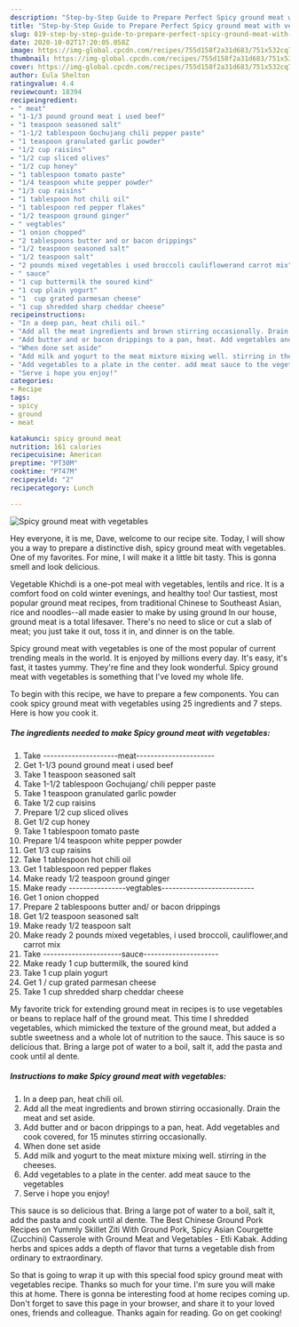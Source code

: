 ```yaml
---
description: "Step-by-Step Guide to Prepare Perfect Spicy ground meat with vegetables"
title: "Step-by-Step Guide to Prepare Perfect Spicy ground meat with vegetables"
slug: 819-step-by-step-guide-to-prepare-perfect-spicy-ground-meat-with-vegetables
date: 2020-10-02T17:20:05.058Z
image: https://img-global.cpcdn.com/recipes/755d158f2a31d683/751x532cq70/spicy-ground-meat-with-vegetables-recipe-main-photo.jpg
thumbnail: https://img-global.cpcdn.com/recipes/755d158f2a31d683/751x532cq70/spicy-ground-meat-with-vegetables-recipe-main-photo.jpg
cover: https://img-global.cpcdn.com/recipes/755d158f2a31d683/751x532cq70/spicy-ground-meat-with-vegetables-recipe-main-photo.jpg
author: Eula Shelton
ratingvalue: 4.4
reviewcount: 18394
recipeingredient:
- " meat"
- "1-1/3 pound ground meat i used beef"
- "1 teaspoon seasoned salt"
- "1-1/2 tablespoon Gochujang chili pepper paste"
- "1 teaspoon granulated garlic powder"
- "1/2 cup raisins"
- "1/2 cup sliced olives"
- "1/2 cup honey"
- "1 tablespoon tomato paste"
- "1/4 teaspoon white pepper powder"
- "1/3 cup raisins"
- "1 tablespoon hot chili oil"
- "1 tablespoon red pepper flakes"
- "1/2 teaspoon ground ginger"
- " vegtables"
- "1 onion chopped"
- "2 tablespoons butter and or bacon drippings"
- "1/2 teaspoon seasoned salt"
- "1/2 teaspoon salt"
- "2 pounds mixed vegetables i used broccoli cauliflowerand carrot mix"
- " sauce"
- "1 cup buttermilk the soured kind"
- "1 cup plain yogurt"
- "1  cup grated parmesan cheese"
- "1 cup shredded sharp cheddar cheese"
recipeinstructions:
- "In a deep pan, heat chili oil."
- "Add all the meat ingredients and brown stirring occasionally. Drain the meat and set aside."
- "Add butter and or bacon drippings to a pan, heat. Add vegetables and cook covered, for 15 minutes stirring occasionally."
- "When done set aside"
- "Add milk and yogurt to the meat mixture mixing well. stirring in the cheeses."
- "Add vegetables to a plate in the center. add meat sauce to the vegetables"
- "Serve i hope you enjoy!"
categories:
- Recipe
tags:
- spicy
- ground
- meat

katakunci: spicy ground meat 
nutrition: 161 calories
recipecuisine: American
preptime: "PT30M"
cooktime: "PT47M"
recipeyield: "2"
recipecategory: Lunch

---
```



![Spicy ground meat with vegetables](https://img-global.cpcdn.com/recipes/755d158f2a31d683/751x532cq70/spicy-ground-meat-with-vegetables-recipe-main-photo.jpg)

Hey everyone, it is me, Dave, welcome to our recipe site. Today, I will show you a way to prepare a distinctive dish, spicy ground meat with vegetables. One of my favorites. For mine, I will make it a little bit tasty. This is gonna smell and look delicious.

Vegetable Khichdi is a one-pot meal with vegetables, lentils and rice. It is a comfort food on cold winter evenings, and healthy too! Our tastiest, most popular ground meat recipes, from traditional Chinese to Southeast Asian, rice and noodles--all made easier to make by using ground In our house, ground meat is a total lifesaver. There&#39;s no need to slice or cut a slab of meat; you just take it out, toss it in, and dinner is on the table.

Spicy ground meat with vegetables is one of the most popular of current trending meals in the world. It is enjoyed by millions every day. It's easy, it's fast, it tastes yummy. They're fine and they look wonderful. Spicy ground meat with vegetables is something that I've loved my whole life.


To begin with this recipe, we have to prepare a few components. You can cook spicy ground meat with vegetables using 25 ingredients and 7 steps. Here is how you cook it.

<!--inarticleads1-->

##### The ingredients needed to make Spicy ground meat with vegetables:

1. Take  ---------------------meat----------------------
1. Get 1-1/3 pound ground meat i used beef
1. Take 1 teaspoon seasoned salt
1. Take 1-1/2 tablespoon Gochujang/ chili pepper paste
1. Take 1 teaspoon granulated garlic powder
1. Take 1/2 cup raisins
1. Prepare 1/2 cup sliced olives
1. Get 1/2 cup honey
1. Take 1 tablespoon tomato paste
1. Prepare 1/4 teaspoon white pepper powder
1. Get 1/3 cup raisins
1. Take 1 tablespoon hot chili oil
1. Get 1 tablespoon red pepper flakes
1. Make ready 1/2 teaspoon ground ginger
1. Make ready  ----------------vegtables--------------------------
1. Get 1 onion chopped
1. Prepare 2 tablespoons butter and/ or bacon drippings
1. Get 1/2 teaspoon seasoned salt
1. Make ready 1/2 teaspoon salt
1. Make ready 2 pounds mixed vegetables, i used broccoli, cauliflower,and carrot mix
1. Take  ----------------------sauce---------------------
1. Make ready 1 cup buttermilk, the soured kind
1. Take 1 cup plain yogurt
1. Get 1 / cup grated parmesan cheese
1. Take 1 cup shredded sharp cheddar cheese


My favorite trick for extending ground meat in recipes is to use vegetables or beans to replace half of the ground meat. This time I shredded vegetables, which mimicked the texture of the ground meat, but added a subtle sweetness and a whole lot of nutrition to the sauce. This sauce is so delicious that. Bring a large pot of water to a boil, salt it, add the pasta and cook until al dente. 

<!--inarticleads2-->

##### Instructions to make Spicy ground meat with vegetables:

1. In a deep pan, heat chili oil.
1. Add all the meat ingredients and brown stirring occasionally. Drain the meat and set aside.
1. Add butter and or bacon drippings to a pan, heat. Add vegetables and cook covered, for 15 minutes stirring occasionally.
1. When done set aside
1. Add milk and yogurt to the meat mixture mixing well. stirring in the cheeses.
1. Add vegetables to a plate in the center. add meat sauce to the vegetables
1. Serve i hope you enjoy!


This sauce is so delicious that. Bring a large pot of water to a boil, salt it, add the pasta and cook until al dente. The Best Chinese Ground Pork Recipes on Yummly Skillet Ziti With Ground Pork, Spicy Asian Courgette (Zucchini) Casserole with Ground Meat and Vegetables - Etli Kabak. Adding herbs and spices adds a depth of flavor that turns a vegetable dish from ordinary to extraordinary. 

So that is going to wrap it up with this special food spicy ground meat with vegetables recipe. Thanks so much for your time. I'm sure you will make this at home. There is gonna be interesting food at home recipes coming up. Don't forget to save this page in your browser, and share it to your loved ones, friends and colleague. Thanks again for reading. Go on get cooking!

